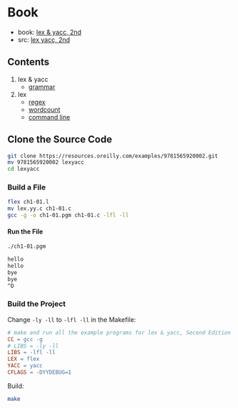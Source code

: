 # Book

- book: [lex & yacc, 2nd](https://learning.oreilly.com/library/view/lex-yacc/9781565920002/)
- src: [lex yacc, 2nd](https://resources.oreilly.com/examples/9781565920002)

## Contents

1. lex & yacc
   - [grammar](src/grammar/README.md)
2. lex
   - [regex](src/regex/README.md)
   - [wordcount](src/wordcount/README.md)
   - [command line](src/command_line/README.md)

## Clone the Source Code

```bash
git clone https://resources.oreilly.com/examples/9781565920002.git
mv 9781565920002 lexyacc
cd lexyacc
```

### Build a File

```bash
flex ch1-01.l
mv lex.yy.c ch1-01.c
gcc -g -o ch1-01.pgm ch1-01.c -lfl -ll
```

#### Run the File

```bash
./ch1-01.pgm

hello
hello
bye
bye
^D
```

### Build the Project

Change `-ly -ll` to `-lfl -ll` in the Makefile:

```makefile
# make and run all the example programs for lex & yacc, Second Edition
CC = gcc -g
# LIBS = -ly -ll
LIBS = -lfl -ll
LEX = flex
YACC = yacc
CFLAGS = -DYYDEBUG=1
```

Build:

```bash
make
```

